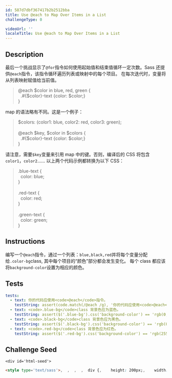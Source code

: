 ```yaml
---
id: 587d7dbf367417b2b2512bba
title: Use @each to Map Over Items in a List
challengeType: 0

videoUrl: ''
localeTitle: Use @each to Map Over Items in a List
---
```


## Description
<section id='description'>
最后一个挑战显示了<code>@for</code>指令如何使用起始值和结束值循环一定次数。Sass 还提供<code>@each</code>指令，该指令循环遍历列表或映射中的每个项目。
在每次迭代时，变量将从列表映射赋值给当前值。
<blockquote>@each $color in blue, red, green {<br>&nbsp;&nbsp;.#{$color}-text {color: $color;}<br>}</blockquote>
map 的语法略有不同。这是一个例子：
<blockquote>$colors: (color1: blue, color2: red, color3: green);<br><br>@each $key, $color in $colors {<br>&nbsp;&nbsp;.#{$color}-text {color: $color;}<br>}</blockquote>
请注意，需要<code>$key</code>变量来引用 map 中的键。否则，编译后的 CSS 将包含<code>color1</code>，<code>color2</code>......
以上两个代码示例都转换为以下 CSS：
<blockquote>.blue-text {<br>&nbsp;&nbsp;color: blue;<br>}<br><br>.red-text {<br>&nbsp;&nbsp;color: red;<br>}<br><br>.green-text {<br>&nbsp;&nbsp;color: green;<br>}</blockquote>
</section>

## Instructions
<section id='instructions'>
编写一个<code>@each</code>指令，通过一个列表：<code>blue,black,red</code>并将每个变量分配给<code>.color-bg</code>class, 其中每个项目的“颜色”部分都会发生变化。
每个 class 都应该将<code>background-color</code>设置为相应的颜色。
</section>

## Tests
<section id='tests'>

```yml
tests:
  - text: 你的代码应使用<code>@each</code>指令。
    testString: assert(code.match(/@each /g), '你的代码应使用<code>@each</code>指令。');
  - text: <code>.blue-bg</code>class 背景色应为蓝色。
    testString: assert($('.blue-bg').css('background-color') == 'rgb(0, 0, 255)', '<code>.blue-bg</code>class 背景色应为蓝色。');
  - text: <code>.black-bg</code>class 背景色应为黑色。
    testString: assert($('.black-bg').css('background-color') == 'rgb(0, 0, 0)', '<code>.black-bg</code>class 背景色应为黑色。');
  - text: <code>.red-bg</code>class 背景色应为红色。
    testString: assert($('.red-bg').css('background-color') == 'rgb(255, 0, 0)', '<code>.red-bg</code>class 背景色应为红色。');

```

</section>

## Challenge Seed
<section id='challengeSeed'>

    <div id='html-seed'>
```html
<style type='text/sass'>,  ,  ,  ,  div {,    height: 200px;,    width: 200px;,  },</style>,,<div class="blue-bg"></div>,<div class="black-bg"></div>,<div class="red-bg"></div>
```





</div>





</section>

              